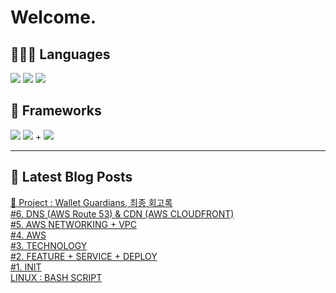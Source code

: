 # Welcome.

## 🧑🏻‍💻 Languages

<p>
    <img src="https://img.shields.io/badge/TypeScript-3178C6?style=flat-square&logo=TypeScript&logoColor=white"/> 
  <img src="https://img.shields.io/badge/JavaScript-F7DF1E?style=flat-square&logo=JavaScript&logoColor=white"/> 
  <img src="https://img.shields.io/badge/Java-5382A1?style=flat-square&logo=openjdk&logoColor=white"/>
</p>

## 📘 Frameworks 

<p>
  <img src="https://img.shields.io/badge/React-61DAFB?style=flat-square&logo=React&logoColor=black"/>
  <img src="https://img.shields.io/badge/Vue.js-4FC08D?style=flat-square&logo=Vue.js&logoColor=white"/>
+ <img src="https://img.shields.io/badge/Next.js-000000?style=flat-square&logo=Next.js&logoColor=white"/>
</p>




---


## 📕 Latest Blog Posts

<a href="https://wonbin109.tistory.com/111">📌 Project : Wallet Guardians, 최종 회고록</a></br><a href=https://wonbin109.tistory.com/145>#6. DNS (AWS Route 53) &amp; CDN (AWS CLOUDFRONT)</a></br><a href=https://wonbin109.tistory.com/144>#5. AWS NETWORKING + VPC</a></br><a href=https://wonbin109.tistory.com/143>#4. AWS</a></br><a href=https://wonbin109.tistory.com/142>#3. TECHNOLOGY</a></br><a href=https://wonbin109.tistory.com/141>#2.  FEATURE + SERVICE + DEPLOY</a></br><a href=https://wonbin109.tistory.com/140>#1. INIT</a></br><a href=https://wonbin109.tistory.com/139>LINUX : BASH SCRIPT</a></br>